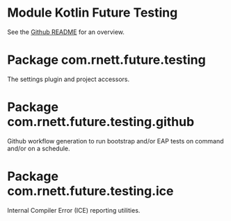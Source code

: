 # Module Kotlin Future Testing

See the [Github README](https://github.com/rnett/kotlin-future-testing#readme) for an overview.

# Package com.rnett.future.testing

The settings plugin and project accessors.

# Package com.rnett.future.testing.github

Github workflow generation to run bootstrap and/or EAP tests on command and/or on a schedule.

# Package com.rnett.future.testing.ice

Internal Compiler Error (ICE) reporting utilities.